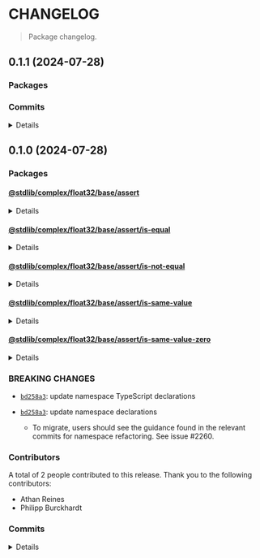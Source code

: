 # CHANGELOG

> Package changelog.

<section class="release" id="v0.1.1">

## 0.1.1 (2024-07-28)

<section class="packages">

### Packages

</section>

<!-- /.packages -->

<section class="commits">

### Commits

<details>

</details>

</section>

<!-- /.commits -->

</section>

<!-- /.release -->

## 0.1.0 (2024-07-28)

<section class="packages">

### Packages

<section class="package" id="complex-float32-base-assert-v0.1.0">

#### [@stdlib/complex/float32/base/assert](https://github.com/stdlib-js/stdlib/tree/develop/lib/node_modules/%40stdlib/complex/float32/base/assert)

<details>

<section class="features">

##### Features

-   [`bd258a3`](https://github.com/stdlib-js/stdlib/commit/bd258a3c2803d841658c7465505966149845a6fb) - update namespace TypeScript declarations [(#2628)](https://github.com/stdlib-js/stdlib/pull/2628)
-   [`69eecad`](https://github.com/stdlib-js/stdlib/commit/69eecadd785a9ba5732e2d136b8755cad6341fd0) - add `complex/float32/base/assert` namespace

</section>

<!-- /.features -->

<section class="breaking-changes">

##### BREAKING CHANGES

-   [`bd258a3`](https://github.com/stdlib-js/stdlib/commit/bd258a3c2803d841658c7465505966149845a6fb): update namespace TypeScript declarations
-   [`bd258a3`](https://github.com/stdlib-js/stdlib/commit/bd258a3c2803d841658c7465505966149845a6fb): update namespace declarations 

    -   To migrate, users should see the guidance found in the relevant commits for namespace refactoring. See issue #2260.

</section>

<!-- /.breaking-changes -->

</details>

</section>

<!-- /.package -->

<section class="package" id="complex-float32-base-assert-is-equal-v0.1.0">

#### [@stdlib/complex/float32/base/assert/is-equal](https://github.com/stdlib-js/stdlib/tree/develop/lib/node_modules/%40stdlib/complex/float32/base/assert/is-equal)

<details>

<section class="features">

##### Features

-   [`53ff701`](https://github.com/stdlib-js/stdlib/commit/53ff701453daab8775e560a20384b37522e48c54) - add `complex/float32/base/assert/is-equal`

</section>

<!-- /.features -->

</details>

</section>

<!-- /.package -->

<section class="package" id="complex-float32-base-assert-is-not-equal-v0.1.0">

#### [@stdlib/complex/float32/base/assert/is-not-equal](https://github.com/stdlib-js/stdlib/tree/develop/lib/node_modules/%40stdlib/complex/float32/base/assert/is-not-equal)

<details>

<section class="features">

##### Features

-   [`77517fe`](https://github.com/stdlib-js/stdlib/commit/77517fea863cd0df1defa56ae9619bcd4f73b1b7) - add `complex/float32/base/assert/is-not-equal`

</section>

<!-- /.features -->

</details>

</section>

<!-- /.package -->

<section class="package" id="complex-float32-base-assert-is-same-value-v0.1.0">

#### [@stdlib/complex/float32/base/assert/is-same-value](https://github.com/stdlib-js/stdlib/tree/develop/lib/node_modules/%40stdlib/complex/float32/base/assert/is-same-value)

<details>

<section class="features">

##### Features

-   [`5ee47a5`](https://github.com/stdlib-js/stdlib/commit/5ee47a5cb81f9ed1694606d1cba77a542e8cc0b2) - add `complex/float32/assert/is-same-value`

</section>

<!-- /.features -->

</details>

</section>

<!-- /.package -->

<section class="package" id="complex-float32-base-assert-is-same-value-zero-v0.1.0">

#### [@stdlib/complex/float32/base/assert/is-same-value-zero](https://github.com/stdlib-js/stdlib/tree/develop/lib/node_modules/%40stdlib/complex/float32/base/assert/is-same-value-zero)

<details>

<section class="features">

##### Features

-   [`6e0db34`](https://github.com/stdlib-js/stdlib/commit/6e0db34815925043c2b92c2e984a6c7f064bce3f) - add `complex/float32/base/assert/is-same-value-zero`

</section>

<!-- /.features -->

</details>

</section>

<!-- /.package -->

</section>

<!-- /.packages -->

<section class="breaking-changes">

### BREAKING CHANGES

-   [`bd258a3`](https://github.com/stdlib-js/stdlib/commit/bd258a3c2803d841658c7465505966149845a6fb): update namespace TypeScript declarations
-   [`bd258a3`](https://github.com/stdlib-js/stdlib/commit/bd258a3c2803d841658c7465505966149845a6fb): update namespace declarations 

    -   To migrate, users should see the guidance found in the relevant commits for namespace refactoring. See issue #2260.

</section>

<!-- /.breaking-changes -->

<section class="contributors">

### Contributors

A total of 2 people contributed to this release. Thank you to the following contributors:

-   Athan Reines
-   Philipp Burckhardt

</section>

<!-- /.contributors -->

<section class="commits">

### Commits

<details>

-   [`9dc29b4`](https://github.com/stdlib-js/stdlib/commit/9dc29b4d2e6eb5ba0b2625c3bfe9f50034a3ed99) - **docs:** add sub-namespace sections and update namespace table of contents _(by Philipp Burckhardt)_
-   [`bd258a3`](https://github.com/stdlib-js/stdlib/commit/bd258a3c2803d841658c7465505966149845a6fb) - **feat:** update namespace TypeScript declarations [(#2628)](https://github.com/stdlib-js/stdlib/pull/2628) _(by stdlib-bot, Athan Reines)_
-   [`69eecad`](https://github.com/stdlib-js/stdlib/commit/69eecadd785a9ba5732e2d136b8755cad6341fd0) - **feat:** add `complex/float32/base/assert` namespace _(by Athan Reines)_
-   [`ad760a9`](https://github.com/stdlib-js/stdlib/commit/ad760a922086631226d8f759a0d467c707fbc0fb) - **refactor:** update paths _(by Athan Reines)_
-   [`77517fe`](https://github.com/stdlib-js/stdlib/commit/77517fea863cd0df1defa56ae9619bcd4f73b1b7) - **feat:** add `complex/float32/base/assert/is-not-equal` _(by Athan Reines)_
-   [`53ff701`](https://github.com/stdlib-js/stdlib/commit/53ff701453daab8775e560a20384b37522e48c54) - **feat:** add `complex/float32/base/assert/is-equal` _(by Athan Reines)_
-   [`6e0db34`](https://github.com/stdlib-js/stdlib/commit/6e0db34815925043c2b92c2e984a6c7f064bce3f) - **feat:** add `complex/float32/base/assert/is-same-value-zero` _(by Athan Reines)_
-   [`5ee47a5`](https://github.com/stdlib-js/stdlib/commit/5ee47a5cb81f9ed1694606d1cba77a542e8cc0b2) - **feat:** add `complex/float32/assert/is-same-value` _(by Athan Reines)_

</details>

</section>

<!-- /.commits -->

